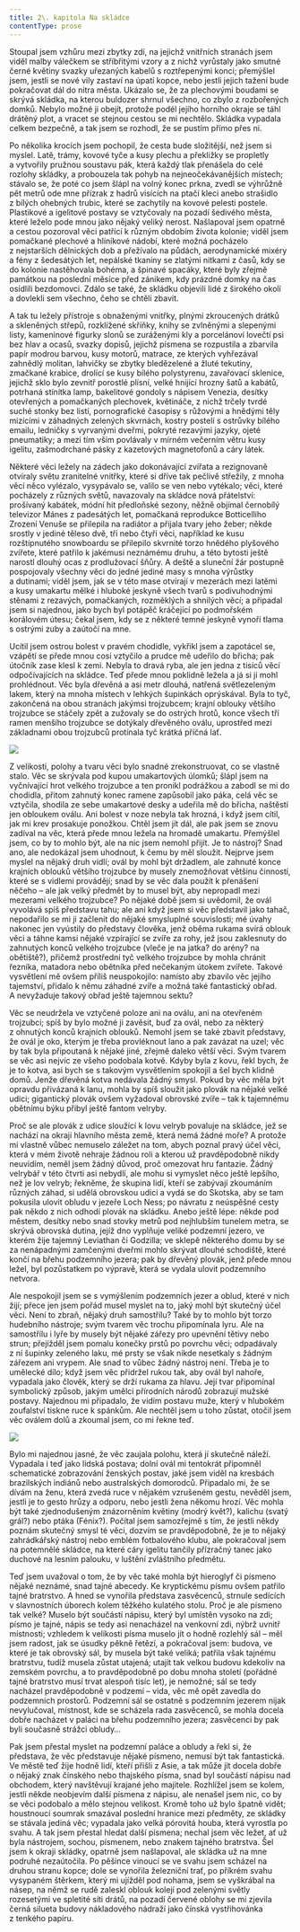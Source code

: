```yaml
---
title: 2\. kapitola Na skládce
contentType: prose
---
```


Stoupal jsem vzhůru mezi zbytky zdí, na jejichž vnitřních stranách jsem viděl malby válečkem se stříbřitými vzory a z nichž vyrůstaly jako smutné černé květiny svazky uřezaných kabelů s roztřepenými konci; přemýšlel jsem, jestli se nové vily zastaví na úpatí kopce, nebo jestli jejich tažení bude pokračovat dál do nitra města. Ukázalo se, že za plechovými boudami se skrývá skládka, na kterou buldozer shrnul všechno, co zbylo z rozbořených domků. Nebylo možné ji obejít, protože podél jejího horního okraje se táhl drátěný plot, a vracet se stejnou cestou se mi nechtělo. Skládka vypadala celkem bezpečně, a tak jsem se rozhodl, že se pustím přímo přes ni.

Po několika krocích jsem pochopil, že cesta bude složitější, než jsem si myslel. Latě, trámy, kovové tyče a kusy plechu a překližky se propletly a vytvořily pružnou soustavu pák, která každý tlak přenášela do celé rozlohy skládky, a probouzela tak pohyb na nejneočekávanějších místech; stávalo se, že poté co jsem šlápl na volný konec prkna, zvedl se výhrůžně pět metrů ode mne přízrak z hadrů visících na ptačí kleci anebo strašidlo z bílých ohebných trubic, které se zachytily na kovové pelesti postele. Plastikové a igelitové postavy se vztyčovaly na pozadí šedivého města, které leželo pode mnou jako nějaký veliký nerost. Našlapoval jsem opatrně a cestou pozoroval věci patřící k různým obdobím života kolonie; viděl jsem pomačkané plechové a hliníkové nádobí, které možná pocházelo z nejstarších dělnických dob a přežívalo na půdách, aerodynamické mixéry a fény z šedesátých let, nepálské tkaniny se zlatými nitkami z časů, kdy se do kolonie nastěhovala bohéma, a špinavé spacáky, které byly zřejmě památkou na poslední měsíce před zánikem, kdy prázdné domky na čas osídlili bezdomovci. Zdálo se také, že skládku objevili lidé z širokého okolí a dovlekli sem všechno, čeho se chtěli zbavit.

A tak tu ležely přístroje s obnaženými vnitřky, plnými zkroucených drátků a skleněných střepů, rozklížené skříňky, knihy se zvlněnými a slepenými listy, kameninové figurky slonů se zuráženými kly a porcelánoví lovečtí psi bez hlav a ocasů, svazky dopisů, jejichž písmena se rozpustila a zbarvila papír modrou barvou, kusy motorů, matrace, ze kterých vyhřezával zahnědlý molitan, lahvičky se zbytky bledězelené a žluté tekutiny, zmačkané krabice, drolící se kusy bílého polystyrenu, zavařovací sklenice, jejichž sklo bylo zevnitř porostlé plísní, velké hnijící hrozny šatů a kabátů, potrhaná stínítka lamp, bakelitové gondoly s nápisem Venezia, desítky otevřených a pomačkaných plechovek, květináče, z nichž trčely tvrdé suché stonky bez listí, pornografické časopisy s růžovými a hnědými těly mizícími v záhadných zelených skvrnách, kostry postelí s ostrůvky bílého emailu, ledničky s vyrvanými dveřmi, pokryté rezavými jazyky, ojeté pneumatiky; a mezi tím vším povlávaly v mírném večerním větru kusy igelitu, zašmodrchané pásky z kazetových magnetofonů a cáry látek.

Některé věci ležely na zádech jako dokonávající zvířata a rezigno­vaně otvíraly světu zranitelné vnitřky, které si dříve tak pečlivě střežily, z mnoha věcí něco vylézalo, vysypávalo se, valilo se ven nebo vytékalo; věci, které pocházely z různých světů, navazovaly na skládce nová přátelství: prošívaný kabátek, módní hit předloňské sezony, něžně objímal černobílý televizor Mánes z padesátých let, pomačkaná reprodukce Botticelliho Zrození Venuše se přilepila na radiátor a přijala tvary jeho žeber; někde srostly v jediné těleso dvě, tři nebo čtyři věci, například ke kusu rozštípnutého snowboardu se přilepilo skvrnité torzo hnědého plyšového zvířete, které patřilo k jakémusi neznámému druhu, a této bytosti ještě narostl dlouhý ocas z prodlužovací šňůry. A deště a sluneční žár postupně pospojovaly všechny věci do jedné jediné masy s mnoha výrůstky a dutinami; viděl jsem, jak se v této mase otvírají v mezerách mezi latěmi a kusy umakartu mělké i hluboké jeskyně všech tvarů s podivuhodnými stěnami z rezavých, pomačkaných, rozměklých a shnilých věcí; a připadal jsem si najednou, jako bych byl potápěč kráčející po podmořském korálovém útesu; čekal jsem, kdy se z některé temné jeskyně vynoří tlama s ostrými zuby a zaútočí na mne.

Ucítil jsem ostrou bolest v pravém chodidle, vykřikl jsem a zapotácel se, vzápětí se přede mnou cosi vztyčilo a prudce mě udeřilo do břicha; pak útočník zase klesl k zemi. Nebyla to dravá ryba, ale jen jedna z tisíců věcí odpočívajících na skládce. Teď přede mnou poklidně ležela a já si ji mohl prohlédnout. Věc byla dřevěná a asi metr dlouhá, natřená světlezeleným lakem, který na mnoha místech v lehkých šupinkách oprýskával. Byla to tyč, zakončená na obou stranách jakýmsi trojzubcem; krajní oblouky většího trojzubce se stáčely zpět a zužovaly se do ostrých hrotů, konce všech tří ramen menšího trojzubce se dotýkaly dřevěného oválu, uprostřed mezi základnami obou trojzubců protínala tyč krátká příčná lať.

![](../Images/9600-5_1.jpg)

Z velikosti, polohy a tvaru věci bylo snadné zrekonstruovat, co se vlastně stalo. Věc se skrývala pod kupou umakartových úlomků; šlápl jsem na vyčnívající hrot velkého trojzubce a ten pronikl podrážkou a zabodl se mi do chodidla, přitom zahnutý konec ramene zapůsobil jako páka, celá věc se vztyčila, shodila ze sebe umakartové desky a udeřila mě do břicha, naštěstí jen obloukem oválu. Ani bolest v noze nebyla tak hrozná, i když jsem cítil, jak mi krev prosakuje ponožkou. Chtěl jsem jít dál, ale pak jsem se znovu zadíval na věc, která přede mnou ležela na hromadě umakartu. Přemýšlel jsem, co by to mohlo být, ale na nic jsem nemohl přijít. Je to nástroj? Snad ano, ale nedokázal jsem uhodnout, k čemu by měl sloužit. Nejprve jsem myslel na nějaký druh vidlí; ovál by mohl být držadlem, ale zahnuté konce krajních oblouků většího trojzubce by musely znemožňovat většinu činností, které se s vidlemi provádějí; snad by se věc dala použít k přenášení něčeho – ale jak velký předmět by to musel být, aby nepropadl mezi mezerami velkého trojzubce? Po nějaké době jsem si uvědomil, že ovál vyvolává spíš představu tahu; ale ani když jsem si věc představil jako tahač, nepodařilo se mi ji začlenit do nějaké smysluplné souvislosti; mé úvahy nakonec jen vyústily do představy člověka, jenž oběma rukama svírá oblouk věci a táhne kamsi nějaké vzpírající se zvíře za rohy, jež jsou zaklesnuty do zahnutých konců velkého trojzubce (vleče je na jatka? do arény? na obětiště?), přičemž prostřední tyč velkého trojzubce by mohla chránit řezníka, matadora nebo obětníka před nečekaným útokem zvířete. Takové vysvětlení mě ovšem příliš neuspokojilo: namísto aby zbavilo věc jejího tajemství, přidalo k němu záhadné zvíře a možná také fantastický obřad. A nevyžaduje takový obřad ještě tajemnou sektu?

Věc se neudržela ve vztyčené poloze ani na oválu, ani na otevřeném trojzubci; spíš by bylo možné ji zavěsit, buď za ovál, nebo za některý z ohnutých konců krajních oblouků. Nemohl jsem se také zbavit představy, že ovál je oko, kterým je třeba provléknout lano a pak zavázat na uzel; věc by tak byla připoutaná k nějaké jiné, zřejmě daleko větší věci. Svým tvarem se věc asi nejvíc ze všeho podobala kotvě. Kdyby byla z kovu, řekl bych, že je to kotva, asi bych se s takovým vysvětlením spokojil a šel bych klidně domů. Jenže dřevěná kotva nedávala žádný smysl. Pokud by věc měla být opravdu přivázaná k lanu, mohla by spíš sloužit jako plovák na nějaké velké udici; gigantický plovák ovšem vyžadoval obrovské zvíře – tak k tajemnému obětnímu býku přibyl ještě fantom velryby.

Proč se ale plovák z udice sloužící k lovu velryb povaluje na skládce, jež se nachází na okraji hlavního města země, která nemá žádné moře? A protože mi vlastně vůbec nemuselo záležet na tom, abych poznal pravý účel věci, která v mém životě nehraje žádnou roli a kterou už pravděpodobně nikdy neuvidím, neměl jsem žádný důvod, proč omezovat hru fantazie. Žádný velrybář v této čtvrti asi nebydlí, ale mohu si vymyslet něco ještě lepšího, než je lov velryb; řekněme, že skupina lidí, kteří se zabývají zkoumáním různých záhad, si udělá obrovskou udici a vydá se do Skotska, aby se tam pokusila ulovit obludu v jezeře Loch Ness; po návratu z neúspěšné cesty pak někdo z nich odhodí plovák na skládku. Anebo ještě lépe: někde pod městem, desítky nebo snad stovky metrů pod nejhlubším tunelem metra, se skrývá obrovská dutina, jejíž dno vyplňuje veliké podzemní jezero, ve kterém žije tajemný Leviathan či Godzilla; ve sklepě některého domu by se za nenápadnými zamčenými dveřmi mohlo skrývat dlouhé schodiště, které končí na břehu podzemního jezera; pak by dřevěný plovák, jenž přede mnou ležel, byl pozůstatkem po výpravě, která se vydala ulovit podzemního netvora.

Ale nespokojil jsem se s vymýšlením podzemních jezer a oblud, které v nich žijí; přece jen jsem pořád musel myslet na to, jaký mohl být skutečný účel věci. Není to zbraň, nějaký druh samostřílu? Také by to mohlo být torzo hudebního nástroje; svým tvarem věc trochu připomínala lyru. Ale na samostřílu i lyře by musely být nějaké zářezy pro upevnění tětivy nebo strun; přejížděl jsem pomalu konečky prstů po povrchu věci; odpadávaly z ní šupinky zeleného laku, mé prsty se však nikde nesetkaly s žádným zářezem ani vrypem. Ale snad to vůbec žádný nástroj není. Třeba je to umělecké dílo; když jsem věc přidržel rukou tak, aby ovál byl nahoře, vypadala jako člověk, který se drží rukama za hlavu. Její tvar připomínal symbolický způsob, jakým umělci přírodních národů zobrazují mužské postavy. Najednou mi připadalo, že vidím postavu muže, který v hlubokém zoufalství tiskne ruce k spánkům. Ale nechtěl jsem u toho zůstat, otočil jsem věc oválem dolů a zkoumal jsem, co mi řekne teď.

![](../Images/9600-5.jpg)

Bylo mi najednou jasné, že věc zaujala polohu, která jí skutečně náleží. Vypadala i teď jako lidská postava; dolní ovál mi tentokrát připomněl schematické zobrazování ženských postav, jaké jsem viděl na kresbách brazilských indiánů nebo australských domorodců. Připadalo mi, že se dívám na ženu, která zvedá ruce v nějakém vzrušeném gestu, nevěděl jsem, jestli je to gesto hrůzy a odporu, nebo jestli žena někomu hrozí. Věc mohla být také zjednodušeným znázorněním květiny (modrý květ?), kalichu (svatý grál?) nebo ptáka (Fénix?). Počítal jsem samozřejmě s tím, že jestli někdy poznám skutečný smysl té věci, dozvím se pravděpodobně, že je to nějaký zahrádkářský nástroj nebo emblém fotbalového klubu, ale pokračoval jsem na potemnělé skládce, na které cáry igelitu tančily přízračný tanec jako duchové na lesním palouku, v luštění zvláštního předmětu.

Teď jsem uvažoval o tom, že by věc také mohla být hieroglyf či písmeno nějaké neznámé, snad tajné abecedy. Ke kryptickému písmu ovšem patřilo tajné bratrstvo. A hned se vynořila představa zasvěcenců, strnule sedících v slavnostních úborech kolem těžkého kulatého stolu. Proč je ale písmeno tak velké? Muselo být součástí nápisu, který byl umístěn vysoko na zdi; písmo je tajné, nápis se tedy asi nenacházel na venkovní zdi, nýbrž uvnitř místnosti; vzhledem k velikosti písma muselo jít o hodně rozlehlý sál – měl jsem radost, jak se úsudky pěkně řetězí, a pokračoval jsem: budova, ve které je tak obrovský sál, by musela být také veliká; patřila však tajnému bratrstvu, tudíž musela zůstat utajená; utajit tak velkou budovu kdekoliv na zemském povrchu, a to pravděpodobně po dobu mnoha století (pořádné tajné bratrstvo musí trvat alespoň tisíc let), je nemožné; sál se tedy nacházel pravděpodobně v podzemí – vida, věc mě opět zavedla do podzemních prostorů. Podzemní sál se ostatně s podzemním jezerem nijak nevylučoval, místnost, kde se scházela rada zasvěcenců, se mohla docela dobře nacházet v paláci na břehu podzemního jezera; zasvěcenci by pak byli současně strážci obludy…

Pak jsem přestal myslet na podzemní paláce a obludy a řekl si, že představa, že věc představuje nějaké písmeno, nemusí být tak fantastická. Ve městě teď žije hodně lidí, kteří přišli z Asie, a tak může jít docela dobře o nějaký znak čínského nebo thajského písma, snad byl součástí nápisu nad obchodem, který navštěvují krajané jeho majitele. Rozhlížel jsem se kolem, jestli někde neobjevím další písmena z nápisu, ale nenašel jsem nic, co by se věci podobalo a mělo stejnou velikost. Kromě toho už bylo špatně vidět; houstnoucí soumrak smazával poslední hranice mezi předměty, ze skládky se stávala jediná věc; vypadala jako velká pórovitá houba, která vyrostla po svahu. A tak jsem přestal hledat další písmena; nechal jsem věc ležet, ať už byla nástrojem, sochou, písmenem, nebo znakem tajného bratrstva. Šel jsem k okraji skládky, opatrně jsem našlapoval, ale skládka už na mne podruhé nezaútočila. Po pěšince vinoucí se ve svahu jsem scházel na druhou stranu kopce; dole se vynořila železniční trať, po příkrém svahu vysypaném štěrkem, který mi ujížděl pod nohama, jsem se vyškrábal na násep, na němž se rudě zaleskl oblouk kolejí pod zelenými světly rozesetými ve spletité síti drátů, na pozadí červené oblohy se mi zjevila černá silueta budovy nákladového nádraží jako čínská vystřihovánka z tenkého papíru.
